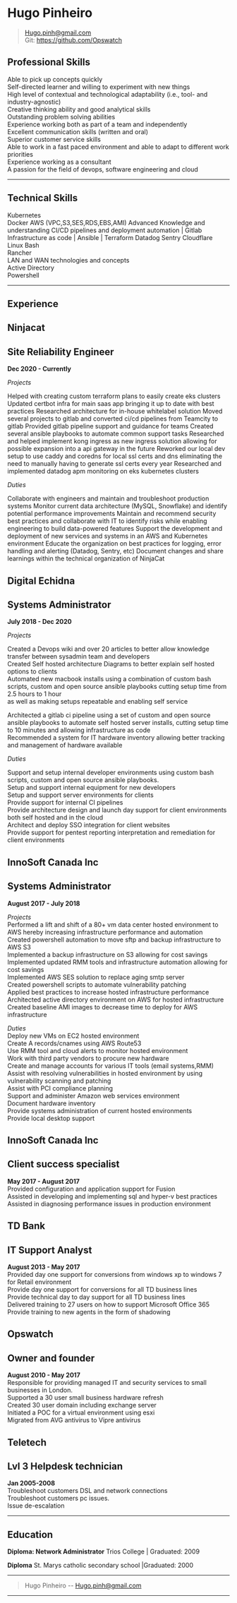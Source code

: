 # Hugo Pinheiro
 

> [Hugo.pinh@gmail.com](Hugo.pinh@gmail.com)  
> Git: https://github.com/Opswatch


## Professional Skills 

Able to pick up concepts quickly                                                                      
Self-directed learner and willing to experiment with new things                            
High level of contextual and technological adaptability (i.e., tool- and industry-agnostic)                                                                                     
Creative thinking ability and good analytical skills                                                   
Outstanding problem solving abilities                                                          
Experience working both as part of a team and independently                                          
Excellent communication skills (written and oral)                                              
Superior customer service skills                                                                     
Able to work in a fast paced environment and able to adapt to different work priorities                                                                                    
Experience working as a consultant                                                                            
A passion for the field of devops, software engineering and cloud

-------

## Technical Skills 

Kubernetes                                                         
Docker
AWS (VPC,S3,SES,RDS,EBS,AMI)
Advanced Knowledge and understanding CI/CD pipelines and deployment automation | Gitlab
Infrastructure as code | Ansible | Terraform
Datadog
Sentry
Cloudflare                                                      
Linux
Bash                                                           
Rancher                                                                             
LAN and WAN technologies and concepts                                                            
Active Directory                                                                                
Powershell                                                                                                                                             

------

## Experience 

## Ninjacat
## Site Reliability Engineer 
  __Dec 2020 - Currently__

  _Projects_

Helped with creating custom terraform plans to easily create eks clusters
Updated certbot infra for main saas app bringing it up to date with best practices 
Researched architecture for in-house whitelabel solution
Moved several projects to gitlab and converted ci/cd pipelines from Teamcity to gitlab
Provided gitlab pipeline support and guidance for teams
Created several ansible playbooks to automate common support tasks 
Researched and helped implement kong ingress as new ingress solution allowing for possible expansion into a api gateway in the future 
Reworked our local dev setup to use caddy and coredns for local ssl certs and dns eliminating the need to manually having to generate ssl certs every year
Researched and implemented datadog apm monitoring on eks kubernetes clusters

  _Duties_

Collaborate with engineers and maintain and troubleshoot production systems
Monitor current data architecture (MySQL, Snowflake) and identify potential performance improvements
Maintain and recommend security best practices and collaborate with IT to identify risks while enabling engineering to build data-powered features
Support the development and deployment of new services and systems in an AWS and Kubernetes environment
Educate the organization on best practices for logging, error handling and alerting (Datadog, Sentry, etc)
Document changes and share learnings within the technical organization of NinjaCat

## Digital Echidna
## Systems Administrator
  __July 2018 - Dec 2020__
  
 _Projects_ 

Created a Devops wiki and over 20 articles to better allow knowledge transfer between sysadmin team and developers                                                       
Created Self hosted architecture Diagrams to better explain self hosted options to clients                                                                                                              
Automated new macbook installs using a combination of custom bash scripts, custom and open source ansible playbooks cutting setup time from 2.5 hours to 1 hour                                                                   
as well as making setups repeatable and enabling self service

Architected a gitlab ci pipeline using a set of custom and open source ansible playbooks to automate self hosted server installs, cutting setup time to 10 minutes and allowing infrastructure as code                                                                                                                                           
Recommended a system for IT hardware inventory allowing better tracking and management of hardware available                                                                                        

 _Duties_ 
 
Support and setup internal developer environments using custom bash scripts, custom and open source ansible playbooks.                                                                       
Setup and support internal equipment for new developers                                                                                                                      
Setup and support server environments for clients                                                                                                                             
Provide support for internal CI pipelines                                                                                                                                        
Provide architecture design and launch day support for client environments both self hosted and in the cloud                                                                    
Architect and deploy SSO integration for client websites                                                                                                                        
Provide support for pentest reporting interpretation and remediation for client environments                                                                                       


## InnoSoft Canada Inc
## Systems Administrator
  __August 2017 - July 2018__                                                                                                                                                                                             

 _Projects_                                                                                                                                                                                                             
Performed a lift and shift of a 80+ vm data center hosted environment to AWS hereby increasing infrastructure performance and automation                                                                                
Created powershell automation to move sftp and backup infrastructure to AWS S3                                                                                                                                          
Implemented a backup infrastructure on S3 allowing for cost savings                                                                                                                                                     
Implemented updated RMM tools and infrastructure automation allowing for cost savings                                                                                                                                   
Implemented AWS SES solution to replace aging smtp server                                                                                                                                                               
Created powershell scripts to automate vulnerability patching                                                                                                                                                           
Applied best practices to increase hosted infrastructure performance                                                                                                                                                    
Architected active directory environment on AWS for hosted infrastructure                                                                                                                                               
Created baseline AMI images to decrease time to deploy for AWS infrastructure                                                                                                                                           

 _Duties_                                                                                                                                                                                                               
Deploy new VMs on EC2 hosted environment                                                                                                                                                                                                                                                                                                                           
Create A records/cnames using AWS Route53                                                                                                                                                                                                                                                                
Use RMM tool and cloud alerts to monitor hosted environment                                                                                                                                                             
Work with third party vendors to procure new hardware                                                                                                                                                                   
Create and manage accounts for various IT tools (email systems,RMM)                                                                                                                                                     
Assist with resolving vulnerabilities in hosted environment by using vulnerability scanning and patching                                                                                                                
Assist with PCI compliance planning                                                                                                                                                                                     
Support and administer Amazon web services environment                                                                                                                                                                  
Document hardware inventory                                                                                                                                                                                             
Provide systems administration of current hosted environments                                                                                                                                                           
Provide local desktop support                                                                                                                                                                                           


## InnoSoft Canada Inc
## Client success specialist
  __May 2017 - August 2017__                                                                                                                                                                                            
Provided configuration and application support for Fusion                                                                                                                                                               
Assisted in developing and implementing sql and hyper-v best practices                                                                                                                                                 
Assisted in diagnosing performance issues in production environment                                                                                                                                                     

## TD Bank
## IT Support Analyst
  __August 2013 - May 2017__                                                                         
Provided day one support for conversions from windows xp to windows 7 for Retail environment                                                                                       
Provide day one support for conversions for all TD business lines                                          
Provide technical day to day support for all TD business lines                                             
Delivered training to 27 users on how to support Microsoft Office 365                                                 
Provide training to new agents in the form of shadowing

## Opswatch
## Owner and founder
  __August 2010 - May 2017__                                                                     
Responsible for providing managed IT and security services to small businesses in London.                                                                  
Supported a 30 user small business hardware refresh                                                   
Created 30 user domain including exchange server                                                               
Initiated a POC for a virtual environment using esxi                                                      
Migrated from AVG antivirus to Vipre antivirus                                                                            

## Teletech
## Lvl 3 Helpdesk technician
  __Jan 2005-2008__                                                                             
Troubleshoot customers DSL and network connections                                                  
Troubleshoot customers pc issues.                                                                         
Issue de-escalation

------

## Education 

**Diploma: Network Administrator**
Trios College | Graduated: 2009

**Diploma**
St. Marys catholic secondary school |Graduated: 2000


------

> Hugo Pinheiro -- [Hugo.pinh@gmail.com](hugo.pinh@gmail.com) 

------
